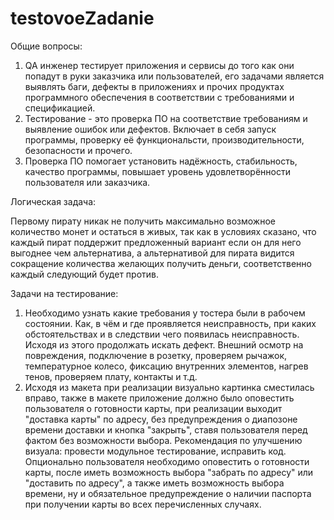 # testovoeZadanie
Общие вопросы: 
  1. QA инженер тестирует приложения и сервисы до того как они попадут в руки заказчика или пользователей, его задачами является выявлять баги, дефекты в приложениях и прочих продуктах программного обеспечения в соответствии с требованиями и спецификацией.
  2. Тестирование - это проверка ПО на соответствие требованиям и выявление ошибок или дефектов. Включает в себя запуск программы, проверку её функциональсти, производительности, безопасности и прочего.
  3. Проверка ПО помогает установить надёжность, стабильность, качество программы, повышает уровень удовлетворённости пользователя или заказчика.

Логическая задача:

  Первому пирату никак не получить максимально возможное количество монет и остаться в живых, так как в условиях сказано, что каждый пират поддержит предложенный вариант если он для него выгоднее чем альтернатива, а альтернативой для пирата видится сокращение количества желающих получить деньги, соответственно каждый следующий будет против.

Задачи на тестирование:
  1. Необходимо узнать какие требования у тостера были в рабочем состоянии. Как, в чём и где проявляется неисправность, при каких обстоятельствах и в следствии чего появилась неисправность. Исходя из этого продолжать искать дефект. Внешний осмотр на повреждения, подключение в розетку, проверяем рычажок, температурное колесо, фиксацию внутренних элементов, нагрев тенов, проверяем плату, контакты и т.д.
  2. Исходя из макета при реализации визуально картинка сместилась вправо, также в макете приложение должно было оповестить пользователя о готовности карты, при реализации выходит "доставка карты" по адресу, без предупреждения о диапозоне времени доставки и кнопка "закрыть", ставя пользователя перед фактом без возможности выбора.
     Рекомендация по улучшению визуала: провести модульное тестирование, исправить код. Опционально пользователя необходимо оповестить о готовности карты, после иметь возможность выбора "забрать по адресу" или "доставить по адресу", а также иметь возможность выбора времени, ну и обязательное предупреждение о наличии паспорта при получении карты во всех перечисленных случаях. 
